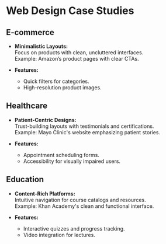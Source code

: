 # Web Design Case Studies

## **E-commerce**
- **Minimalistic Layouts:**  
  Focus on products with clean, uncluttered interfaces.  
  Example: Amazon’s product pages with clear CTAs.  

- **Features:**  
  - Quick filters for categories.  
  - High-resolution product images.  

## **Healthcare**
- **Patient-Centric Designs:**  
  Trust-building layouts with testimonials and certifications.  
  Example: Mayo Clinic's website emphasizing patient stories.  

- **Features:**  
  - Appointment scheduling forms.  
  - Accessibility for visually impaired users.

## **Education**
- **Content-Rich Platforms:**  
  Intuitive navigation for course catalogs and resources.  
  Example: Khan Academy's clean and functional interface.  

- **Features:**  
  - Interactive quizzes and progress tracking.  
  - Video integration for lectures.
